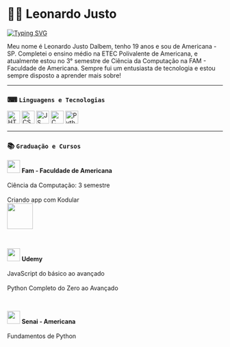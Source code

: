 # 👨‍💻 Leonardo Justo

[![Typing SVG](https://readme-typing-svg.herokuapp.com?font=Share+Tech+Mono&pause=500&color=2BA234&width=435&lines=Desenvolvedor+Junior)](https://git.io/typing-svg)

Meu nome é Leonardo Justo Dalbem, tenho 19 anos e sou de Americana - SP. Completei o ensino médio na ETEC Polivalente de Americana, e atualmente estou no 3° semestre de Ciência da Computação na FAM - Faculdade de Americana. Sempre fui um entusiasta de tecnologia e estou sempre disposto a aprender mais sobre!
___

### ⌨ `Linguagens e Tecnologias`

<img
    aling="left"
    alt="HTML"
    title="HTML"
    width="30px"
    style="padding_right: 10px;"
    src="https://cdn.jsdelivr.net/gh/devicons/devicon@latest/icons/html5/html5-original-wordmark.svg"         
/>
<img
    aling="left"
    alt="CSS"
    title="CSS"
    width="30px"
    style="padding_right: 10px;"
    src="https://cdn.jsdelivr.net/gh/devicons/devicon@latest/icons/css3/css3-original-wordmark.svg"        
/>
<img
    aling="left"
    alt="JS"
    title="JavaScript"
    width="30px"
    style="padding_right: 10px;"
    src="https://cdn.jsdelivr.net/gh/devicons/devicon@latest/icons/javascript/javascript-original.svg"       
/>
<img
    aling="left"
    alt="C"
    title="C"
    width="30px"
    style="padding_right: 10px;"
    src="https://cdn.jsdelivr.net/gh/devicons/devicon@latest/icons/c/c-original.svg"       
/>
<img
    aling="left"
    alt="Python"
    title="Python"
    width="30px"
    style="padding_right: 10px;"
    src="https://cdn.jsdelivr.net/gh/devicons/devicon@latest/icons/python/python-original-wordmark.svg"
/>

___

### 📚 `Graduação e Cursos`
<p>
    <img
    aling="left"
    width="30px"
    src="https://encrypted-tbn0.gstatic.com/images?q=tbn:ANd9GcSIePam2F2IqDE_xzg4_AkNkCrtdqmVCdlzxQ&s"
    />
    <strong>Fam - Faculdade de Americana</strong>
    <br>
    <br>
    Ciência da Computação: 3 semestre
    <br>
    <br>
    Criando app com Kodular
    <br>
    <img
    aling="left"
    width="60px"
    src="https://www.famportal.com.br/fam/fam/dev/externo/eventos/certificado.php?id_sub=2142&cpf=20240219"
    />
</p>
<br>
<p>
    <img
    aling="left"
    width="30px"
    src="https://encrypted-tbn0.gstatic.com/images?q=tbn:ANd9GcQcbC9JNrtvj6sdkH2pDn8Xg2u5uy_TTZ8Mzg&s"
    />
    <strong>Udemy</strong>
    <br>
    <br>
    JavaScript do básico ao avançado
    <br>
    <br>
    Python Completo do Zero ao Avançado
</p>
<br>
<p>
    <img
    aling="left"
    width="30px"
    src="https://encrypted-tbn0.gstatic.com/images?q=tbn:ANd9GcRxPwGwzE_NEl0drGmfKc1y2g3nWfjXosagGg&s"
    />
    <strong>Senai - Americana</strong>
    <br>
    <br>
    Fundamentos de Python
